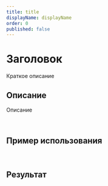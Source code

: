 ```yaml
---
title: title
displayName: displayName
order: 0
published: false
---
```


# Заголовок

Краткое описание

## Описание

Описание

<br/>

## Пример использования

<br/>

## Результат
